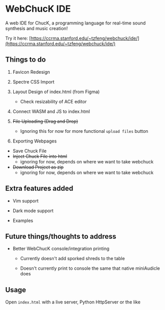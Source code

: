 # WebChucK IDE

A web IDE for ChucK, a programming language for real-time sound synthesis and music creation!

Try it here: [https://ccrma.stanford.edu/~tzfeng/webchuck/ide/](https://ccrma.stanford.edu/~tzfeng/webchuck/ide/)

## Things to do

1. Favicon Redesign

2. Spectre CSS Import

3. Layout Design of index.html (from Figma)

    - Check resizability of ACE editor

4. Connect WASM and JS to index.html

5. ~~File Uploading (Drag and Drop)~~

    - Ignoring this for now for more functional `upload files` button

6. Exporting Webpages

- Save Chuck File
- ~~Inject Chuck File into html~~
    - ignoring for now, depends on where we want to take webchuck
- ~~Download Project as zip~~
    - ignoring for now, depends on where we want to take webchuck

## Extra features added

- Vim support

- Dark mode support

- Examples

## Future things/thoughts to address

- Better WebChucK console/integration printing

    - Currently doesn't add sporked shreds to the table

    - Doesn't currently print to console the same that native miniAudicle does


## Usage

Open `index.html` with a live server, Python HttpServer or the like

